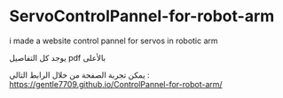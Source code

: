 # ServoControlPannel-for-robot-arm
i made a website control pannel for servos in robotic arm 

يوجد كل التفاصيل 
pdf
بالأعلى


يمكن تجربة الصفحة من خلال الرابط التالي : 
https://gentle7709.github.io/ControlPannel-for-robot-arm/
